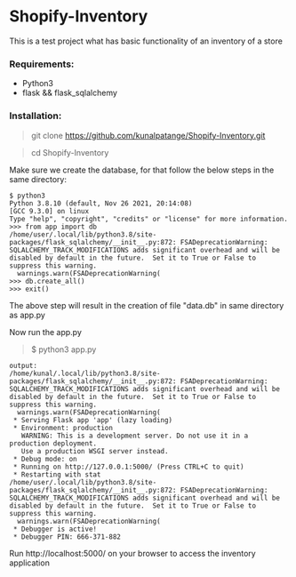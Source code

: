 # Shopify-Inventory
This is a test project what has basic functionality of an inventory of a store

### Requirements:

- Python3
- flask && flask_sqlalchemy

### Installation:

> git clone https://github.com/kunalpatange/Shopify-Inventory.git

> cd Shopify-Inventory

Make sure we create the database, for that follow the below steps in the same directory:
```
$ python3
Python 3.8.10 (default, Nov 26 2021, 20:14:08) 
[GCC 9.3.0] on linux
Type "help", "copyright", "credits" or "license" for more information.
>>> from app import db
/home/user/.local/lib/python3.8/site-packages/flask_sqlalchemy/__init__.py:872: FSADeprecationWarning: SQLALCHEMY_TRACK_MODIFICATIONS adds significant overhead and will be disabled by default in the future.  Set it to True or False to suppress this warning.
  warnings.warn(FSADeprecationWarning(
>>> db.create_all()
>>> exit()
```
The above step will result in the creation of file "data.db" in same directory as app.py

Now run the app.py 
> $ python3 app.py 

```
output:
/home/kunal/.local/lib/python3.8/site-packages/flask_sqlalchemy/__init__.py:872: FSADeprecationWarning: SQLALCHEMY_TRACK_MODIFICATIONS adds significant overhead and will be disabled by default in the future.  Set it to True or False to suppress this warning.
  warnings.warn(FSADeprecationWarning(
 * Serving Flask app 'app' (lazy loading)
 * Environment: production
   WARNING: This is a development server. Do not use it in a production deployment.
   Use a production WSGI server instead.
 * Debug mode: on
 * Running on http://127.0.0.1:5000/ (Press CTRL+C to quit)
 * Restarting with stat
/home/user/.local/lib/python3.8/site-packages/flask_sqlalchemy/__init__.py:872: FSADeprecationWarning: SQLALCHEMY_TRACK_MODIFICATIONS adds significant overhead and will be disabled by default in the future.  Set it to True or False to suppress this warning.
  warnings.warn(FSADeprecationWarning(
 * Debugger is active!
 * Debugger PIN: 666-371-882
```
Run http://localhost:5000/ on your browser to access the inventory application


